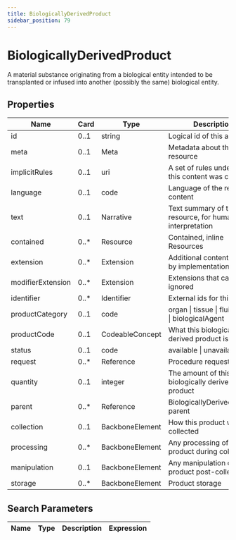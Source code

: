 ```yaml
---
title: BiologicallyDerivedProduct
sidebar_position: 79
---
```


# BiologicallyDerivedProduct

A material substance originating from a biological entity intended to be transplanted or infused
into another (possibly the same) biological entity.

## Properties

| Name | Card | Type | Description |
| --- | --- | --- | --- |
| id | 0..1 | string | Logical id of this artifact
| meta | 0..1 | Meta | Metadata about the resource
| implicitRules | 0..1 | uri | A set of rules under which this content was created
| language | 0..1 | code | Language of the resource content
| text | 0..1 | Narrative | Text summary of the resource, for human interpretation
| contained | 0..* | Resource | Contained, inline Resources
| extension | 0..* | Extension | Additional content defined by implementations
| modifierExtension | 0..* | Extension | Extensions that cannot be ignored
| identifier | 0..* | Identifier | External ids for this item
| productCategory | 0..1 | code | organ \| tissue \| fluid \| cells \| biologicalAgent
| productCode | 0..1 | CodeableConcept | What this biologically derived product is
| status | 0..1 | code | available \| unavailable
| request | 0..* | Reference | Procedure request
| quantity | 0..1 | integer | The amount of this biologically derived product
| parent | 0..* | Reference | BiologicallyDerivedProduct parent
| collection | 0..1 | BackboneElement | How this product was collected
| processing | 0..* | BackboneElement | Any processing of the product during collection
| manipulation | 0..1 | BackboneElement | Any manipulation of product post-collection
| storage | 0..* | BackboneElement | Product storage

## Search Parameters

| Name | Type | Description | Expression
| --- | --- | --- | --- |

